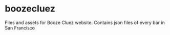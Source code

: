 # boozecluez
Files and assets for Booze Cluez website.  Contains json files of every bar in San Francisco
